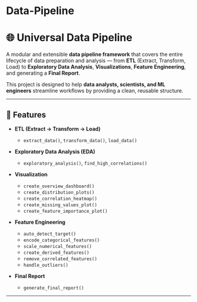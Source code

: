 # Data-Pipeline

# 🌐 Universal Data Pipeline

A modular and extensible **data pipeline framework** that covers the entire lifecycle of data preparation and analysis — from **ETL** (Extract, Transform, Load) to **Exploratory Data Analysis**, **Visualizations**, **Feature Engineering**, and generating a **Final Report**.

This project is designed to help **data analysts, scientists, and ML engineers** streamline workflows by providing a clean, reusable structure.

---

## 🚀 Features
- **ETL (Extract → Transform → Load)**  
  - `extract_data()`, `transform_data()`, `load_data()`

- **Exploratory Data Analysis (EDA)**  
  - `exploratory_analysis()`, `find_high_correlations()`

- **Visualization**  
  - `create_overview_dashboard()`  
  - `create_distribution_plots()`  
  - `create_correlation_heatmap()`  
  - `create_missing_values_plot()`  
  - `create_feature_importance_plot()`

- **Feature Engineering**  
  - `auto_detect_target()`  
  - `encode_categorical_features()`  
  - `scale_numerical_features()`  
  - `create_derived_features()`  
  - `remove_correlated_features()`  
  - `handle_outliers()`

- **Final Report**  
  - `generate_final_report()`

---

